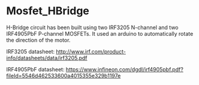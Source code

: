 # Mosfet_HBridge

H-Bridge circuit has been built using two IRF3205 N-channel and two IRF4905PbF P-channel MOSFETs. It used an arduino to automatically rotate the direction of the motor.


IRF3205 datasheet:
http://www.irf.com/product-info/datasheets/data/irf3205.pdf

IRF4905PbF datasheet: 
https://www.infineon.com/dgdl/irf4905pbf.pdf?fileId=5546d462533600a4015355e329b1197e


